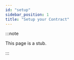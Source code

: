 ```yaml
---
id: "setup"
sidebar_position: 1
title: "Setup your Contract"
---
```


:::note

This page is a stub.

:::
